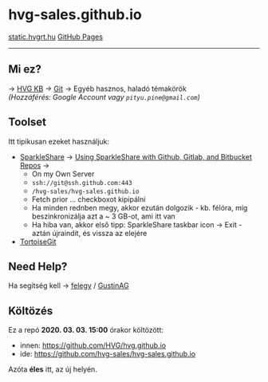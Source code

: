# hvg-sales.github.io

[static.hvgrt.hu](https://static.hvgrt.hu) [GitHub Pages](https://pages.github.com)

---
## Mi ez?
&rarr; [HVG KB](https://hvgdev-hvg.atlassian.net/wiki/spaces/KB) &rarr; [Git](https://hvgdev-hvg.atlassian.net/wiki/spaces/KB/pages/60915713) &rarr; Egyéb hasznos, haladó témakörök <br />
*(Hozzáférés: Google Account vagy `pityu.pine@gmail.com`)*

## Toolset
Itt tipikusan ezeket használjuk:
 + [SparkleShare](https://www.sparkleshare.org) &rarr; [Using SparkleShare with Github, Gitlab, and Bitbucket Repos](https://github.com/hbons/SparkleShare/wiki/Using-SparkleShare-with-Github%2C-Gitlab%2C-and-Bitbucket-Repos) &rarr;
   + On my Own Server
   + `ssh://git@ssh.github.com:443`
   + `/hvg-sales/hvg-sales.github.io`
   + Fetch prior ... checkboxot kipipálni
   + Ha minden rednben megy, akkor ezután dolgozik - kb. félóra, míg beszinkronizálja azt a ~ 3 GB-ot, ami itt van
   + Ha hiba van, akkor első tipp: SparkleShare taskbar icon &rarr; Exit - aztán újraindít, és vissza az elejére
 + [TortoiseGit](https://tortoisegit.org)

## Need Help?
Ha segítség kell &rarr; [felegy](https://github.com/felegy) / [GustinAG](https://github.com/GustinAG)

## Költözés
Ez a repó **2020. 03. 03. 15:00** órakor költözött:
 * innen: https://github.com/HVG/hvg.github.io
 * ide: https://github.com/hvg-sales/hvg-sales.github.io

Azóta **éles** itt, az új helyén.

